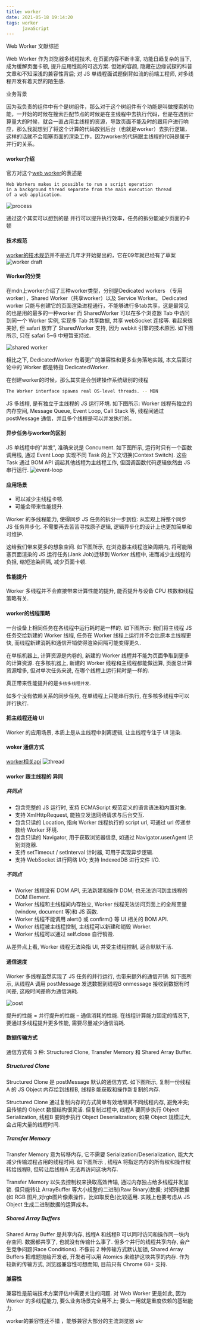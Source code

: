 ```yaml
---
title: worker
date: 2021-05-18 19:14:20
tags: worker
      javaScript
---
```



Web Worker 文献综述

Web Worker 作为浏览器多线程技术, 在页面内容不断丰富, 功能日趋复杂的当下, 成为缓解页面卡顿, 提升应用性能的可选方案.
但她的容颜, 隐藏在边缘试探的科普文章和不知深浅的兼容性背后; 对 JS 单线程面试题倒背如流的前端工程师, 对多线程开发有着天然的陌生感.

业务背景

因为我负责的组件中有个是树组件，那么对于这个树组件有个功能是叫做搜索的功能，一开始的时候在搜索匹配节点的时候是在主线程中去执行代码，但是在遇到计算量大的时候，就会一直占用主线程的资源，导致页面不能及时的跟用户进行响应，那么我就想到了将这个计算的代码放到后台（也就是worker）去执行逻辑，这样的话就不会阻塞页面的渲染工作，因为worker的代码跟主线程的代码是属于并行的关系。

#### worker介绍

官方对这个[web worker](https://link.zhihu.com/?target=https%3A//developer.mozilla.org/en-US/docs/Web/API/Web_Workers_API)的表述是
```
Web Workers makes it possible to run a script operation 
in a background thread separate from the main execution thread 
of a web application.

```
![process](/images/worker/worker-process.jpeg)

通过这个其实可以想到的是 并行可以提升执行效率，任务的拆分能减少页面的卡顿
<!-- more -->

#### 技术规范

[worker的技术规范](https://www.w3.org/TR/workers/)并不是近几年才开始提出的，它在09年就已经有了草案
![worker draft](/images/worker/worker-draft.png)

#### Worker的分类

在mdn上worker介绍了三种worker类型，分别是Dedicated workers （专用worker），Shared Worker（共享worker）以及 Service Worker。
Dedicated worker 只能与创建它的页面渲染进程通行，不能够进行多tab共享，这是最常见的也是用的最多的一种worker
而 SharedWorker 可以在多个浏览器 Tab 中访问到同一个 Worker 实例, 实现多 Tab 共享数据, 共享 webSocket 连接等. 看起来很美好, 但 safari 放弃了 SharedWorker 支持, 因为 webkit 引擎的技术原因. 如下图所示, 只在 safari 5~6 中短暂支持过.

![shared worker](/images/worker/shared-worker.jpeg)

相比之下, DedicatedWorker 有着更广的兼容性和更多业务落地实践, 本文后面讨论中的 Worker 都是特指 DedicatedWorker.

在创建worker的时候，那么其实是会创建操作系统级别的线程
```bash
The Worker interface spawns real OS-level threads. -- MDN
```

JS 多线程, 是有独立于主线程的 JS 运行环境. 如下图所示: Worker 线程有独立的内存空间, Message Queue, Event Loop, Call Stack 等, 线程间通过 postMessage 通信，并且多个线程是可以并发执行的。

#### 异步任务与worker的区别

JS 单线程中的"并发", 准确来说是 Concurrent. 如下图所示, 运行时只有一个函数调用栈, 通过 Event Loop 实现不同 Task 的上下文切换(Context Switch). 这些 Task 通过 BOM API 调起其他线程为主线程工作, 但回调函数代码逻辑依然由 JS 串行运行.
![event-loop](/images/worker/event-loop-and-worker.png)

#### 应用场景
+ 可以减少主线程卡顿.
+ 可能会带来性能提升.


Worker 的多线程能力, 使得同步 JS 任务的拆分一步到位: 从宏观上将整个同步 JS 任务异步化. 不需要再去苦苦寻找原子逻辑, 逻辑异步化的设计上也更加简单和可维护.

这给我们带来更多的想象空间. 如下图所示, 在浏览器主线程渲染周期内, 将可能阻塞页面渲染的 JS 运行任务(Jank Job)迁移到 Worker 线程中, 进而减少主线程的负担, 缩短渲染间隔, 减少页面卡顿.

#### 性能提升

Worker 多线程并不会直接带来计算性能的提升, 能否提升与设备 CPU 核数和线程策略有关.

#### worker的线程策略

一台设备上相同任务在各线程中运行耗时是一样的. 如下图所示: 我们将主线程 JS 任务交给新建的 Worker 线程, 任务在 Worker 线程上运行并不会比原本主线程更快, 而线程新建消耗和通信开销使得渲染间隔可能变得更久.

在单核机器上, 计算资源是内卷的, 新建的 Worker 线程并不能为页面争取到更多的计算资源. 在多核机器上, 新建的 Worker 线程和主线程都能做运算, 页面总计算资源增多, 但对单次任务来说, 在哪个线程上运行耗时是一样的.

真正带来性能提升的是`多核多线程并发`.

如多个没有依赖关系的同步任务, 在单线程上只能串行执行, 在多核多线程中可以并行执行.

#### 把主线程还给 UI
Worker 的应用场景, 本质上是从主线程中剥离逻辑, 让主线程专注于 UI 渲染. 

#### woker 通信方式
[worker相关api](https://developer.mozilla.org/en-US/docs/Web/API/DedicatedWorkerGlobalScope)
![thread](/images/worker/thread.jpeg)

#### worker 跟主线程的 异同

##### 共同点

+ 包含完整的 JS 运行时, 支持 ECMAScript 规范定义的语言语法和内置对象.
+ 支持 XmlHttpRequest, 能独立发送网络请求与后台交互.
+ 包含只读的 Location, 指向 Worker 线程执行的 script url, 可通过 url 传递参数给 Worker 环境.
+ 包含只读的 Navigator, 用于获取浏览器信息, 如通过 Navigator.userAgent 识别浏览器.
+ 支持 setTimeout / setInterval 计时器, 可用于实现异步逻辑.
+ 支持 WebSocket 进行网络 I/O; 支持 IndexedDB 进行文件 I/O.

##### 不同点

+ Worker 线程没有 DOM API, 无法新建和操作 DOM; 也无法访问到主线程的 DOM Element.
+ Worker 线程和主线程间内存独立, Worker 线程无法访问页面上的全局变量(window, document 等)和 JS 函数.
+ Worker 线程不能调用 alert() 或 confirm() 等 UI 相关的 BOM API.
+ Worker 线程被主线程控制, 主线程可以新建和销毁 Worker.
+ Worker 线程可以通过 self.close 自行销毁.


从差异点上看, Worker 线程无法染指 UI, 并受主线程控制, 适合默默干活.

#### 通信速度
Worker 多线程虽然实现了 JS 任务的并行运行, 也带来额外的通信开销. 如下图所示, 从线程A 调用 postMessage 发送数据到线程B onmessage 接收到数据有时间差, 这段时间差称为通信消耗.

![oost](/images/worker/cost.jpeg)

提升的性能 = 并行提升的性能 – 通信消耗的性能. 在线程计算能力固定的情况下, 要通过多线程提升更多性能, 需要尽量减少通信消耗.
#### 数据传输方式
通信方式有 3 种: Structured Clone, Transfer Memory 和 Shared Array Buffer.

##### Structured Clone

Structured Clone 是 postMessage 默认的通信方式. 如下图所示, 复制一份线程A 的 JS Object 内存给到线程B, 线程B 能获取和操作新复制的内存.

Structured Clone 通过复制内存的方式简单有效地隔离不同线程内存, 避免冲突; 且传输的 Object 数据结构很灵活. 但复制过程中, 线程A 要同步执行 Object Serialization, 线程B 要同步执行 Object Deserialization; 如果 Object 规模过大, 会占用大量的线程时间.


##### Transfer Memory

Transfer Memory 意为转移内存, 它不需要 Serialization/Deserialization, 能大大减少传输过程占用的线程时间. 如下图所示 , 线程A 将指定内存的所有权和操作权转给线程B, 但转让后线程A 无法再访问这块内存.

Transfer Memory 以失去控制权来换取高效传输, 通过内存独占给多线程并发加锁. 但只能转让 ArrayBuffer 等大小规整的二进制(Raw Binary)数据; 对矩阵数据(如 RGB 图片,对rgb图片像素操作，比如取反色)比较适用. 实践上也要考虑从 JS Object 生成二进制数据的运算成本。

##### Shared Array Buffers

Shared Array Buffer 是共享内存, 线程A 和线程B 可以同时访问和操作同一块内存空间. 数据都共享了, 也就没有传输什么事了.
但多个并行的线程共享内存, 会产生竞争问题(Race Conditions). 不像前 2 种传输方式默认加锁, Shared Array Buffers 把难题抛给开发者, 开发者可以用 Atomics 来维护这块共享的内存. 作为较新的传输方式, 浏览器兼容性可想而知, 目前只有 Chrome 68+ 支持.

#### 兼容性

兼容性是前端技术方案评估中需要关注的问题. 对 Web Worker 更是如此, 因为 Worker 的多线程能力, 要么业务场景完全用不上; 要么一用就是重度依赖的基础能力.

worker的兼容性还不错 ，能够兼容大部分的主流浏览器 skr









